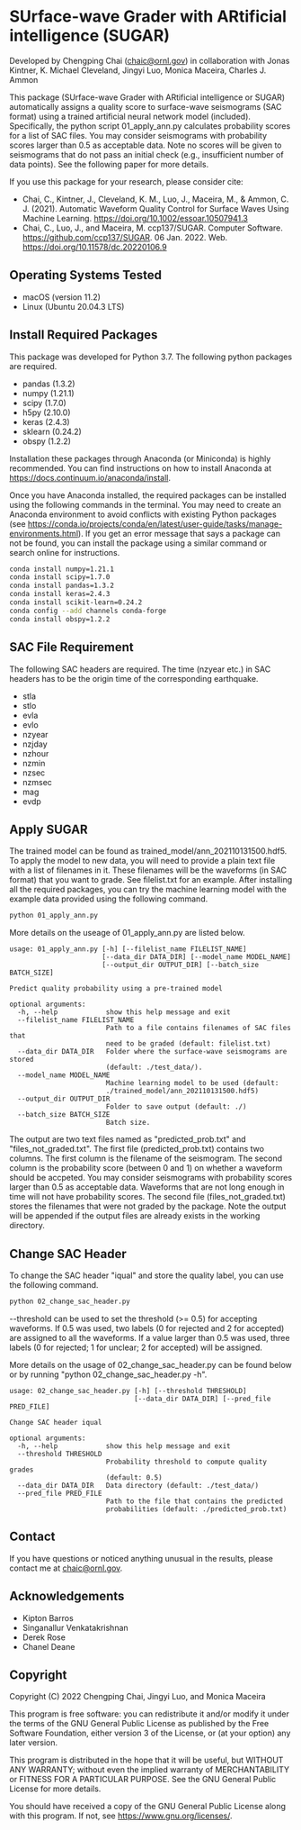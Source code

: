 # SUrface-wave Grader with ARtificial intelligence (SUGAR)

Developed by Chengping Chai (chaic@ornl.gov) in collaboration with Jonas Kintner, K. Michael Cleveland, Jingyi Luo, Monica Maceira, Charles J. Ammon

This package (SUrface-wave Grader with ARtificial intelligence or SUGAR) automatically assigns a quality score to surface-wave seismograms (SAC format) using a trained artificial neural network model (included). Specifically, the python script 01_apply_ann.py calculates probability scores for a list of SAC files. You may consider seismograms with probability scores larger than 0.5 as acceptable data. Note no scores will be given to seismograms that do not pass an initial check (e.g., insufficient number of data points). See the following paper for more details. 

If you use this package for your research, please consider cite:

* Chai, C., Kintner, J., Cleveland, K. M., Luo, J., Maceira, M., & Ammon, C. J. (2021). Automatic Waveform Quality Control for Surface Waves Using Machine Learning. https://doi.org/10.1002/essoar.10507941.3
* Chai, C., Luo, J., and Maceira, M. ccp137/SUGAR. Computer Software. https://github.com/ccp137/SUGAR. 06 Jan. 2022. Web. https://doi.org/10.11578/dc.20220106.9

## Operating Systems Tested

* macOS (version 11.2)
* Linux (Ubuntu 20.04.3 LTS)

## Install Required Packages

This package was developed for Python 3.7. The following python packages are required.

* pandas (1.3.2)
* numpy (1.21.1)
* scipy (1.7.0)
* h5py (2.10.0)
* keras (2.4.3)
* sklearn (0.24.2)
* obspy (1.2.2)

Installation these packages through Anaconda (or Miniconda) is highly recommended. You can find instructions on how to install Anaconda at https://docs.continuum.io/anaconda/install.

Once you have Anaconda installed, the required packages can be installed using the following commands in the terminal. You may need to create an Anaconda environment to avoid conflicts with existing Python packages (see https://conda.io/projects/conda/en/latest/user-guide/tasks/manage-environments.html). If you get an error message that says a package can not be found, you can install the package using a similar command or search online for instructions.

```bash
conda install numpy=1.21.1
conda install scipy=1.7.0
conda install pandas=1.3.2
conda install keras=2.4.3
conda install scikit-learn=0.24.2
conda config --add channels conda-forge
conda install obspy=1.2.2
```

## SAC File Requirement

The following SAC headers are required. The time (nzyear etc.) in SAC headers has to be the origin time of the corresponding earthquake.

* stla
* stlo
* evla
* evlo
* nzyear
* nzjday
* nzhour
* nzmin
* nzsec
* nzmsec
* mag
* evdp

## Apply SUGAR

The trained model can be found as trained_model/ann_202110131500.hdf5. To apply the model to new data, you will need to provide a plain text file with a list of filenames in it. These filenames will be the waveforms (in SAC format) that you want to grade. See filelist.txt for an example. After installing all the required packages, you can try the machine learning model with the example data provided using the following command. 

```bash
python 01_apply_ann.py
```

More details on the useage of 01_apply_ann.py are listed below.

```
usage: 01_apply_ann.py [-h] [--filelist_name FILELIST_NAME]
                       [--data_dir DATA_DIR] [--model_name MODEL_NAME]
                       [--output_dir OUTPUT_DIR] [--batch_size BATCH_SIZE]

Predict quality probability using a pre-trained model

optional arguments:
  -h, --help            show this help message and exit
  --filelist_name FILELIST_NAME
                        Path to a file contains filenames of SAC files that
                        need to be graded (default: filelist.txt)
  --data_dir DATA_DIR   Folder where the surface-wave seismograms are stored
                        (default: ./test_data/).
  --model_name MODEL_NAME
                        Machine learning model to be used (default:
                        ./trained_model/ann_202110131500.hdf5)
  --output_dir OUTPUT_DIR
                        Folder to save output (default: ./)
  --batch_size BATCH_SIZE
                        Batch size.
```

The output are two text files named as "predicted_prob.txt" and "files_not_graded.txt". The first file (predicted_prob.txt) contains two columns. The first column is the filename of the seismogram. The second column is the probability score (between 0 and 1) on whether a waveform should be accpeted. You may consider seismograms with probability scores larger than 0.5 as acceptable data. Waveforms that are not long enough in time will not have probability scores. The second file (files_not_graded.txt) stores the filenames that were not graded by the package. Note the output will be appended if the output files are already exists in the working directory.

## Change SAC Header

To change the SAC header "iqual" and store the quality label, you can use the following command.

```bash
python 02_change_sac_header.py
```

--threshold can be used to set the threshold (>= 0.5) for accepting waveforms. If 0.5 was used, two labels (0 for rejected and 2 for accepted) are assigned to all the waveforms. If a value larger than 0.5 was used, three labels (0 for rejected; 1 for unclear; 2 for accepted) will be assigned. 

More details on the usage of 02_change_sac_header.py can be found below or by running "python 02_change_sac_header.py -h".

```
usage: 02_change_sac_header.py [-h] [--threshold THRESHOLD]
                               [--data_dir DATA_DIR] [--pred_file PRED_FILE]

Change SAC header iqual

optional arguments:
  -h, --help            show this help message and exit
  --threshold THRESHOLD
                        Probability threshold to compute quality grades
                        (default: 0.5)
  --data_dir DATA_DIR   Data directory (default: ./test_data/)
  --pred_file PRED_FILE
                        Path to the file that contains the predicted
                        probabilities (default: ./predicted_prob.txt)
```

## Contact

If you have questions or noticed anything unusual in the results, please contact me at chaic@ornl.gov.


## Acknowledgements

* Kipton Barros
* Singanallur Venkatakrishnan
* Derek Rose
* Chanel Deane

## Copyright

Copyright (C) 2022 Chengping Chai, Jingyi Luo, and Monica Maceira

This program is free software: you can redistribute it and/or modify
it under the terms of the GNU General Public License as published by
the Free Software Foundation, either version 3 of the License, or
(at your option) any later version.

This program is distributed in the hope that it will be useful,
but WITHOUT ANY WARRANTY; without even the implied warranty of
MERCHANTABILITY or FITNESS FOR A PARTICULAR PURPOSE.  See the
GNU General Public License for more details.

You should have received a copy of the GNU General Public License
along with this program.  If not, see https://www.gnu.org/licenses/.
